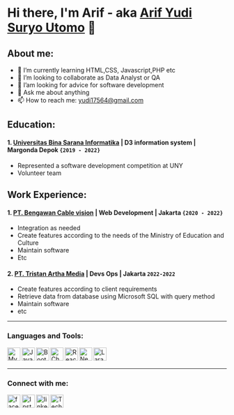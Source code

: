 # Hi there, I'm Arif - aka [Arif Yudi Suryo Utomo](#) 👋

## About me:

<!-- - 🔭 I’m currently working at [](https://) -->

- 🌱 I’m currently learning HTML,CSS, Javascript,PHP etc
- 👯 I’m looking to collaborate as Data Analyst or QA
- 🤔 I’am looking for advice for software development
- 💬 Ask me about anything
- 📫 How to reach me: yudi17564@gmail.com

## Education:

#### 1. [Universitas Bina Sarana Informatika](https://www.bsi.ac.id) | D3 information system | Margonda Depok `{2019 - 2022}`

- Represented a software development competition at UNY
- Volunteer team

<!-- #### 2. [SMA YASIFA](#) | IPS | Bogor `-`

-  -->

## Work Experience:

#### 1. [PT. Bengawan Cable vision](https://siplah.adasemua.id/) | Web Development | Jakarta `{2020 - 2022}`

- Integration as needed
- Create features according to the needs of the Ministry of Education and Culture
- Maintain software
- Etc

#### 2. [PT. Tristan Artha Media](#) | Devs Ops | Jakarta `2022-2022`

- Create features according to client requirements
- Retrieve data from database using Microsoft SQL with query method
- Maintain software
- etc

---

### Languages and Tools:

<img align="left" alt="MySQL" width="30px" src="https://cdn.jsdelivr.net/gh/devicons/devicon/icons/mysql/mysql-original.svg" />
<img align="left" alt="JavaScript" width="30px" src="https://www.vhv.rs/dpng/d/313-3133777_javascript-transparent-background-svg-hd-png-download.png" />
<img align="left" alt="Bootstrap" width="30px" src="[[[https://tse3.mm.bing.net/th?id=OIP.c4RBIyTHaeRH08T4bp_waAHaGO&pid=Api&P=0](https://brandslogos.com/wp-content/uploads/images/large/bootstrap-logo.png)](https://brandslogos.com/wp-content/uploads/images/large/bootstrap-logo.png)](https://www.pinpng.com/pngs/m/133-1334709_more-free-bootstrap-png-images-bootstrap-logo-vector.png)" />
<img align="left" alt="Chakra UI" width="30px" src="https://tse3.mm.bing.net/th?id=OIP.lRb07N34hcsNKufxVWkFoAAAAA&pid=Api&P=0" />
<img align="left" alt="React JS" width="30px" src="https://tse2.mm.bing.net/th?id=OIP.d2_YJpQXd074spMEeB5SdwHaGb&pid=Api&P=0" />
<img align="left" alt="Next js" width="30px" src="https://tse3.mm.bing.net/th?id=OIP.Oqlgvyv_ggFbeR2-nhQsTAD6D6&pid=Api&P=0" />
<img align="left" alt="Laravel" width="30px" src="https://tse1.mm.bing.net/th?id=OIP.m0s2io11J82PR7miqan92wHaDt&pid=Api&P=0" />

<br />
<br />

---

### Connect with me:

<a href="https://www.facebook.com/arifkopaja/">
<img align="left" alt="facebook" width="30px" src="https://tse1.mm.bing.net/th?id=OIP.4nx6EPAeXi9PIW3YaVmVLwHaHa&pid=Api&P=0" />
</a>
<a href="https://www.instagram.com/arif.yudi26/">
<img align="left" alt="Instagram" width="30px" src="https://www.iservice.at/wp-content/uploads/2020/12/Instagram-Flaticon.png" />
</a>
<a href="https://www.linkedin.com/in/arif-yudi-09aa65176/">
<img align="left" alt="linked" width="30px" src="https://pngimg.com/uploads/linkedIn/linkedIn_PNG24.png" />
</a>
<a href="https://www.techinasia.com/profile/arif-yudi-suryo-utomo">
<img align="left" alt="Techasia" width="30px" src="https://homebase-wp-s3-data.s3.us-west-2.amazonaws.com/wp-content/uploads/2020/06/07193808/techasia-logo-transparent.png" />
</a>
